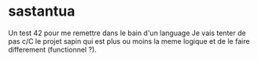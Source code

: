 # sastantua
Un test 42 pour me remettre dans le bain d'un language
Je vais tenter de pas c/C le projet sapin qui est plus ou moins la meme logique et de le faire differement (functionnel ?).
